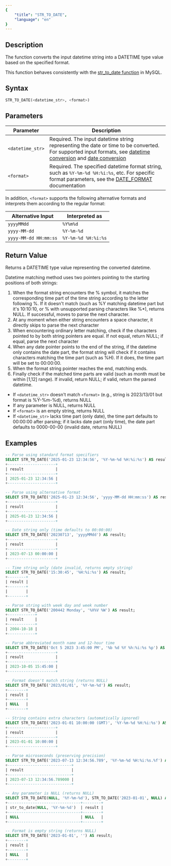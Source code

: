 ```yaml
---
{
    "title": "STR_TO_DATE",
    "language": "en"
}
---
```


## Description

The function converts the input datetime string into a DATETIME type value based on the specified format.

This function behaves consistently with the [str_to_date function](https://dev.mysql.com/doc/refman/8.4/en/date-and-time-functions.html#function_str-to-date) in MySQL.

## Syntax

```sql
STR_TO_DATE(<datetime_str>, <format>)
```

## Parameters

| Parameter        | Description                                                                                                                                                                                                                                                                                                      |
|------------------|------------------------------------------------------------------------------------------------------------------------------------------------------------------------------------------------------------------------------------------------------------------------------------------------------------------|
| `<datetime_str>` | Required. The input datetime string representing the date or time to be converted. For supported input formats, see [datetime conversion](../../../../../docs/sql-manual/basic-element/sql-data-types/conversion/datetime-conversion) and [date conversion](../../../../../docs/sql-manual/basic-element/sql-data-types/conversion/date-conversion) |
| `<format>`       | Required. The specified datetime format string, such as `%Y-%m-%d %H:%i:%s`, etc. For specific format parameters, see the [DATE_FORMAT](./date-format#parameters) documentation                                                                                                                               |

In addition, `<format>` supports the following alternative formats and interprets them according to the regular format:

| Alternative Input          | Interpreted as       |
|----------------------------|----------------------|
| `yyyyMMdd`                 | `%Y%m%d`             |
| `yyyy-MM-dd`               | `%Y-%m-%d`           |
| `yyyy-MM-dd HH:mm:ss`      | `%Y-%m-%d %H:%i:%s`  |

## Return Value

Returns a DATETIME type value representing the converted datetime.

Datetime matching method uses two pointers pointing to the starting positions of both strings:
1. When the format string encounters the % symbol, it matches the corresponding time part of the time string according to the letter following %. If it doesn't match (such as %Y matching datetime part but it's 10:10:10, or % with unsupported parsing characters like %*), returns NULL. If successful, moves to parse the next character.
2. At any moment when either string encounters a space character, it directly skips to parse the next character
3. When encountering ordinary letter matching, check if the characters pointed to by both string pointers are equal. If not equal, return NULL; if equal, parse the next character
4. When any date pointer points to the end of the string, if the datetime only contains the date part, the format string will check if it contains characters matching the time part (such as %H). If it does, the time part will be set to 00:00:00.
5. When the format string pointer reaches the end, matching ends.
6. Finally check if the matched time parts are valid (such as month must be within [1,12] range). If invalid, return NULL; if valid, return the parsed datetime.

- If `<datetime_str>` doesn't match `<format>` (e.g., string is 2023/13/01 but format is %Y-%m-%d), returns NULL
- If any parameter is NULL, returns NULL
- If `<format>` is an empty string, returns NULL
- If `<datetime_str>` lacks time part (only date), the time part defaults to 00:00:00 after parsing; if it lacks date part (only time), the date part defaults to 0000-00-00 (invalid date, returns NULL)

## Examples

```sql
-- Parse using standard format specifiers
SELECT STR_TO_DATE('2025-01-23 12:34:56', '%Y-%m-%d %H:%i:%s') AS result;
+---------------------+
| result              |
+---------------------+
| 2025-01-23 12:34:56 |
+---------------------+

-- Parse using alternative format
SELECT STR_TO_DATE('2025-01-23 12:34:56', 'yyyy-MM-dd HH:mm:ss') AS result;
+---------------------+
| result              |
+---------------------+
| 2025-01-23 12:34:56 |
+---------------------+

-- Date string only (time defaults to 00:00:00)
SELECT STR_TO_DATE('20230713', 'yyyyMMdd') AS result;
+---------------------+
| result              |
+---------------------+
| 2023-07-13 00:00:00 |
+---------------------+

-- Time string only (date invalid, returns empty string)
SELECT STR_TO_DATE('15:30:45', '%H:%i:%s') AS result;
+--------+
| result |
+--------+
|        |
+--------+

-- Parse string with week day and week number
SELECT STR_TO_DATE('200442 Monday', '%X%V %W') AS result;
+------------+
| result     |
+------------+
| 2004-10-18 |
+------------+

-- Parse abbreviated month name and 12-hour time
SELECT STR_TO_DATE('Oct 5 2023 3:45:00 PM', '%b %d %Y %h:%i:%s %p') AS result;
+---------------------+
| result              |
+---------------------+
| 2023-10-05 15:45:00 |
+---------------------+

-- Format doesn't match string (returns NULL)
SELECT STR_TO_DATE('2023/01/01', '%Y-%m-%d') AS result;
+--------+
| result |
+--------+
| NULL   |
+--------+

-- String contains extra characters (automatically ignored)
SELECT STR_TO_DATE('2023-01-01 10:00:00 (GMT)', '%Y-%m-%d %H:%i:%s') AS result;
+---------------------+
| result              |
+---------------------+
| 2023-01-01 10:00:00 |
+---------------------+

-- Parse microseconds (preserving precision)
SELECT STR_TO_DATE('2023-07-13 12:34:56.789', '%Y-%m-%d %H:%i:%s.%f') AS result;
+----------------------------+
| result                     |
+----------------------------+
| 2023-07-13 12:34:56.789000 |
+----------------------------+

-- Any parameter is NULL (returns NULL)
SELECT STR_TO_DATE(NULL, '%Y-%m-%d'), STR_TO_DATE('2023-01-01', NULL) AS result;
+--------------------------------+--------+
| str_to_date(NULL, '%Y-%m-%d')  | result |
+--------------------------------+--------+
| NULL                           | NULL   |
+--------------------------------+--------+

-- Format is empty string (returns NULL)
SELECT STR_TO_DATE('2023-01-01', '') AS result;
+--------+
| result |
+--------+
| NULL   |
+--------+
```